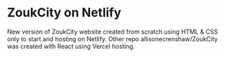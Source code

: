 # ZoukCity on Netlify
New version of ZoukCity website created from scratch using HTML &amp; CSS only to start and hosting on Netlify. Other repo allisonecrenshaw/ZoukCity was created with React using Vercel hosting. 
